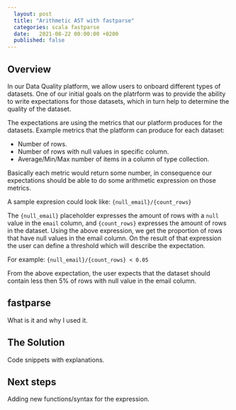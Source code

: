 ```yaml
---
  layout: post
  title: "Arithmetic AST with fastparse"
  categories: scala fastparse
  date:   2021-08-22 00:00:00 +0200
  published: false
---
```


## Overview
In our Data Quality platform, we allow users to onboard different types of datasets.
One of our initial goals on the platrform was to provide the ability to write
expectations for those datasets, which in turn help to determine the quality of
the dataset.

The expectations are using the metrics that our platform produces for the datasets.
Example metrics that the platform can produce for each dataset:
- Number of rows.
- Number of rows with null values in specific column.
- Average/Min/Max number of items in a column of type collection.

Basically each metric would return some number, in consequence our expectations
should be able to do some arithmetic expression on those metrics.

A sample expresion could look like: `{null_email}/{count_rows}`

The `{null_email}` placeholder expresses the amount of rows with a `null` value in the
`email` column, and `{count_rows}` expresses the amount of rows in the dataset.
Using the above expression, we get the proportion of rows that have null values
in the email column. On the result of that expression the user can define a threshold
which will describe the expectation.

For example: `{null_email}/{count_rows} < 0.05`

From the above expectation, the user expects that the dataset should contain less
then 5% of rows with null value in the email column.

## fastparse
What is it and why I used it.

## The Solution
Code snippets with explanations.

## Next steps
Adding new functions/syntax for the expression.
